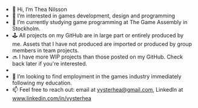 - 👋 Hi, I’m Thea Nilsson
- 👀 I’m interested in games development, design and programming
- 🌱 I’m currently studying game programming at The Game Assembly in Stockholm.
- 🕹️ All projects on my GitHub are in large part or entirely produced by me. Assets that I have not produced are imported or produced by group members in team projects.
- 🔜 I have more WIP projects than those posted on my GitHub. Check back later if you're interested.
- 
- 💞️ I’m looking to find employment in the games industry immediately following my education.
- 📫 Feel free to reach out: email at vysterhea@gmail.com, LinkedIn at www.linkedin.com/in/vysterhea
